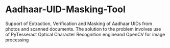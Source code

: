 # Aadhaar-UID-Masking-Tool
Support of Extraction, Verification and Masking of Aadhaar UIDs from photos and scanned documents.
The solution to the problem involves use of PyTesseract Optical Character Recognition engineand OpenCV for image processing
